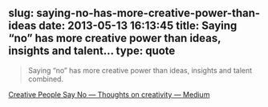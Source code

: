 slug: saying-no-has-more-creative-power-than-ideas
date: 2013-05-13 16:13:45
title: Saying “no” has more creative power than ideas, insights and talent...
type: quote
---

> Saying “no” has more creative power than ideas, insights and talent combined.

[Creative People Say No — Thoughts on creativity — Medium](https://medium.com/thoughts-on-creativity/bad7c34842a2)
